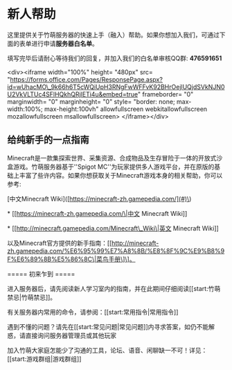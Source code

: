 # 新人帮助

这里提供关于竹萌服务器的快速上手（融入）帮助。如果你想加入我们，可通过下面的表单进行申请**服务器白名单**。

填写完毕后请耐心等待我们的回复，并加入我们的白名单审核QQ群: **476591651**

&lt;div&gt;&lt;iframe width="100%" height= "480px" src= "https://forms.office.com/Pages/ResponsePage.aspx?id=wUhacMO\_9k66h6T5cWQiUpH3RNgFwWFFvK92BHrOejlUQjdSVkNJN0U2VkVLTUc4SFlHQkhQRjlETi4u&embed=true" frameborder= "0" marginwidth= "0" marginheight= "0" style= "border: none; max-width:100%; max-height:100vh" allowfullscreen webkitallowfullscreen mozallowfullscreen msallowfullscreen&gt; &lt;/iframe&gt;&lt;/div&gt;

## 给纯新手的一点指南



Minecraft是一款集探索世界、采集资源、合成物品及生存冒险于一体的开放式沙盒游戏。竹萌服务器基于''Spigot MC''为玩家提供多人游戏平台，并在原版的基础上丰富了些许内容。如果你想获取关于Minecraft游戏本身的相关帮助，你可以参考:



\[中文Minecraft Wiki\]\([https://minecraft-zh.gamepedia.com/](#)\)



  \* \[\[https://minecraft-zh.gamepedia.com/\|中文 Minecraft Wiki\]\]

  \* \[\[http://minecraft.gamepedia.com/Minecraft\_Wiki\|英文 Minecraft Wiki\]\]

以及Minecraft官方提供的新手指南：\[\[http://minecraft-zh.gamepedia.com/%E6%95%99%E7%A8%8B/%E8%8F%9C%E9%B8%9F%E6%89%8B%E5%86%8C\|菜鸟手册\]\]。



===== 初来乍到 =====



进入服务器后，请先阅读新人学习室内的指南，并在此期间仔细阅读\[\[start:竹萌禁忌\|竹萌禁忌\]\]。



有关服务器内常用的命令，请参阅：\[\[start:常用指令\|常用指令\]\]



遇到不懂的问题？请先在\[\[start:常见问题\|常见问题\]\]内寻求答案，如仍不能解惑，请直接询问服务器管理员或其他玩家



加入竹萌大家庭怎能少了沟通的工具，论坛、语音、闲聊缺一不可！详见：\[\[start:游戏群组\|游戏群组\]\]

